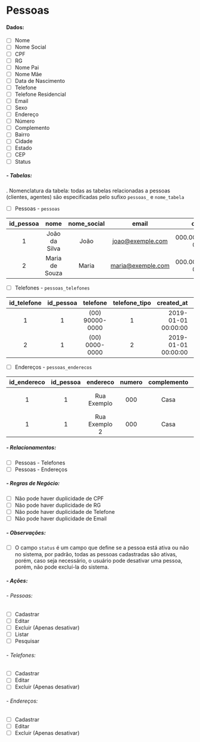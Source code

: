 # Pessoas

#### Dados:

- [ ] Nome
- [ ] Nome Social
- [ ] CPF
- [ ] RG
- [ ] Nome Pai
- [ ] Nome Mãe
- [ ] Data de Nascimento
- [ ] Telefone
- [ ] Telefone Residencial
- [ ] Email
- [ ] Sexo
- [ ] Endereço
- [ ] Número
- [ ] Complemento
- [ ] Bairro
- [ ] Cidade
- [ ] Estado
- [ ] CEP
- [ ] Status

##### - Tabelas:

. Nomenclatura da tabela: todas as tabelas relacionadas a pessoas (clientes, agentes) são especificadas pelo sufixo `pessoas_` e `nome_tabela`

- [ ] Pessoas - `pessoas`

| id_pessoa | nome | nome_social | email | cpf | rg | nome_pai | nome_mae | data_nascimento | sexo | created_at | updated_at | status |
| :---: | :---: | :---: | :---: | :---: | :---: | :---: | :---: | :---: | ---: | ---: | ---: | ---: |
| 1 | João da Silva | João | joao@exemple.com | 000.000.000-01 | 00000001 | José da Silva | Maria da Silva | 1990-01-01 | masculino | 2019-01-01 00:00:00 | 2019-01-01 00:00:00 | 1 |
| 2 | Maria de Souza | Maria | maria@exemple.com | 000.000.000-02 | 00000002 | José de Souza | Maria de Souza | 1990-01-01 | feminino | 2019-01-01 00:00:00 | 2019-01-01 00:00:00 | 1 |

- [ ] Telefones - `pessoas_telefones`

| id_telefone | id_pessoa | telefone | telefone_tipo | created_at | updated_at | status |
| :---: | :---: | :---: | :---: | ---: | ---: | ---: |
| 1 | 1 | (00) 90000-0000 | 1 | 2019-01-01 00:00:00 | 2019-01-01 00:00:00 | 1 |
| 2 | 1 | (00) 0000-0000 | 2 | 2019-01-01 00:00:00 | 2019-01-01 00:00:00 | 1 |

- [ ] Endereços - `pessoas_enderecos`

| id_endereco | id_pessoa | endereco | numero | complemento | bairro | cidade | estado | cep | created_at | updated_at | status |
| :---: | :---: | :---: | :---: | :---: | :---: | ---: | ---: | ---: | ---: | ---: | ---: |
| 1 | 1 | Rua Exemplo | 000 | Casa | Centro | Cidade | Estado | 00000-000 | 2019-01-01 00:00:00 | 2019-01-01 00:00:00 | 1 |
| 1 | 1 | Rua Exemplo 2 | 000 | Casa | Centro | Cidade | Estado | 00000-000 | 2019-01-01 00:00:00 | 2019-01-01 00:00:00 | 0 |

##### - Relacionamentos:

- [ ] Pessoas - Telefones
- [ ] Pessoas - Endereços

##### - Regras de Negócio:

- [ ] Não pode haver duplicidade de CPF
- [ ] Não pode haver duplicidade de RG
- [ ] Não pode haver duplicidade de Telefone
- [ ] Não pode haver duplicidade de Email

##### - Observações:

- [ ] O campo `status` é um campo que define se a pessoa está ativa ou não no sistema, por padrão, todas as pessoas cadastradas são ativas, porém, caso seja necessário, o usuário pode desativar uma pessoa, porém, não pode excluí-la do sistema.

##### - Ações:

###### - Pessoas:

- [ ] Cadastrar
- [ ] Editar
- [ ] Excluir (Apenas desativar)
- [ ] Listar
- [ ] Pesquisar

###### - Telefones:

- [ ] Cadastrar
- [ ] Editar
- [ ] Excluir (Apenas desativar)

###### - Endereços:

- [ ] Cadastrar
- [ ] Editar
- [ ] Excluir (Apenas desativar)

